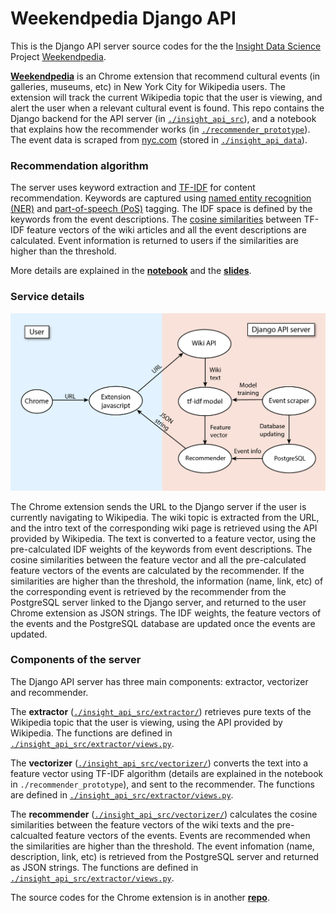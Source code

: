 # Weekendpedia Django API

This is the Django API server source codes for the the [Insight Data Science](https://insightdatascience.com) Project [Weekendpedia](https://chrome.google.com/webstore/search/weekendpedia). 

[**Weekendpedia**](https://chrome.google.com/webstore/search/weekendpedia) is an Chrome extension that recommend cultural events (in galleries, museums, etc) in New York City for Wikipedia users. The extension will track the current Wikipedia topic that the user is viewing, and alert the user when a relevant cultural event is found. This repo contains the Django backend for the API server (in [```./insight_api_src```](./insight_api_src)), and a notebook that explains how the recommender works (in [```./recommender_prototype```](./recommender_prototype)). The event data is scraped from [nyc.com](https://www.nyc.com/) (stored in [```./insight_api_data```](./insight_api_data)).

### Recommendation algorithm

The server uses keyword extraction and [TF-IDF](https://en.wikipedia.org/wiki/Tf%E2%80%93idf "TF-IDF") for content recommendation. Keywords are captured using [named entity recognition (NER)](https://en.wikipedia.org/wiki/Named-entity_recognition "NER") and [part-of-speech (PoS)](https://en.wikipedia.org/wiki/Part_of_speech "PoS") tagging. The IDF space is defined by the keywords from the event descriptions. The [cosine similarities](https://en.wikipedia.org/wiki/Cosine_similarity) between TF-IDF feature vectors of the wiki articles and all the event descriptions are calculated. Event information is returned to users if the similarities are higher than the threshold.

More details are explained in the [**notebook**](./recommender_prototype/event_recommender_prototype.ipynb) and the [**slides**](./Slides/Weekendpedia.pdf).

### Service details

![API service](./Images/FrontEndBackEnd.png "Weekendpedia")

The Chrome extension sends the URL to the Django server if the user is currently navigating to Wikipedia. The wiki topic is extracted from the URL, and the intro text of the corresponding wiki page is retrieved using the API provided by Wikipedia. The text is converted to a feature vector, using the pre-calculated IDF weights of the keywords from event descriptions. The cosine similarities between the feature vector and all the pre-calculated feature vectors of the events are calculated by the recommender. If the similarities are higher than the threshold, the information (name, link, etc) of the corresponding event is retrieved by the recommender from the PostgreSQL server linked to the Django server, and returned to the user Chrome extension as JSON strings. The IDF weights, the feature vectors of the events and the PostgreSQL database are updated once the events are updated.

### Components of the server

The Django API server has three main components: extractor, vectorizer and recommender. 

The **extractor** ([```./insight_api_src/extractor/```](./insight_api_src/extractor/)) retrieves pure texts of the Wikipedia topic that the user is viewing, using the API provided by Wikipedia. The functions are defined in [```./insight_api_src/extractor/views.py```](./insight_api_src/extractor/views.py).

The **vectorizer** ([```./insight_api_src/vectorizer/```](./insight_api_src/vectorizer/)) converts the text into a feature vector using TF-IDF algorithm (details are explained in the notebook in ```./recommender_prototype```), and sent to the recommender. The functions are defined in [```./insight_api_src/extractor/views.py```](./insight_api_src/extractor/views.py).

The **recommender** ([```./insight_api_src/vectorizer/```](./insight_api_src/vectorizer/)) calculates the cosine similarities between the feature vectors of the wiki texts and the pre-calcualted feature vectors of the events. Events are recommended when the similarities are higher than the threshold. The event infomation (name, description, link, etc) is retrieved from the PostgreSQL server and returned as JSON strings. The functions are defined in [```./insight_api_src/extractor/views.py```](./insight_api_src/extractor/views.py).

The source codes for the Chrome extension is in another [**repo**](https://github.com/jiananarthurli/insight_chrome_extension.git). 
